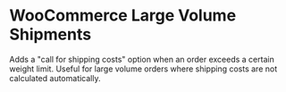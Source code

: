 # WooCommerce Large Volume Shipments
Adds a "call for shipping costs" option when an order exceeds a certain weight limit. Useful for large volume orders where shipping costs are not calculated automatically.
